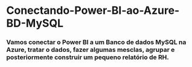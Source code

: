 # Conectando-Power-BI-ao-Azure-BD-MySQL

### Vamos conectar o Power BI a um Banco de dados MySQL na Azure, tratar o dados, fazer algumas mesclas, agrupar e posteriormente construir um pequeno relatório de RH.

